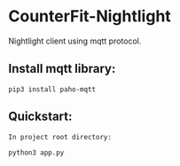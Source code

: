 # CounterFit-Nightlight
Nightlight client using mqtt protocol.

## Install mqtt library:

```
pip3 install paho-mqtt
```

## Quickstart:
```
In project root directory:

python3 app.py

```
